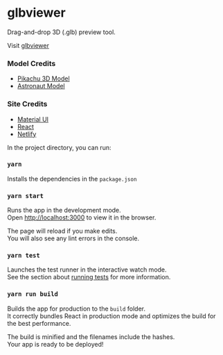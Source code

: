# glbviewer

Drag-and-drop 3D (.glb) preview tool.

Visit [glbviewer](https://glb.fues.us/)

### Model Credits

- [Pikachu 3D Model](http://roestudios.co.uk/project/3d-pokemon-models/025-pikachu/)
- [Astronaut Model](https://github.com/google/model-viewer)

### Site Credits

- [Material UI](https://material-ui.com/)
- [React](https://reactjs.org/)
- [Netlify](https://www.netlify.com/)

In the project directory, you can run:

### `yarn`

Installs the dependencies in the `package.json`

### `yarn start`

Runs the app in the development mode.<br>
Open [http://localhost:3000](http://localhost:3000) to view it in the browser.

The page will reload if you make edits.<br>
You will also see any lint errors in the console.

### `yarn test`

Launches the test runner in the interactive watch mode.<br>
See the section about [running tests](https://facebook.github.io/create-react-app/docs/running-tests) for more information.

### `yarn run build`

Builds the app for production to the `build` folder.<br>
It correctly bundles React in production mode and optimizes the build for the best performance.

The build is minified and the filenames include the hashes.<br>
Your app is ready to be deployed!

